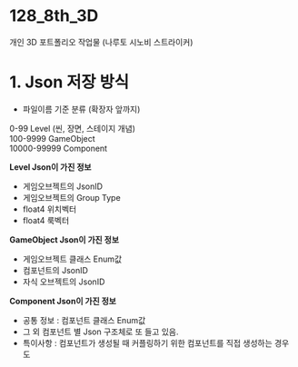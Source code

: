 # 128_8th_3D
개인 3D 포트폴리오 작업물 (나루토 시노비 스트라이커)


# 1. Json 저장 방식
* 파일이름 기준 분류 (확장자 앞까지)

0-99 Level (씬, 장면, 스테이지 개념)\
100-9999 GameObject \
10000-99999 Component 

**Level Json이 가진 정보**
- 게임오브젝트의 JsonID
- 게임오브젝트의 Group Type
- float4 위치벡터
- float4 룩벡터

**GameObject Json이 가진 정보**
- 게임오브젝트 클래스 Enum값
- 컴포넌트의 JsonID
- 자식 오브젝트의 JsonID

**Component Json이 가진 정보**
- 공통 정보 : 컴포넌트 클래스 Enum값
- 그 외 컴포넌트 별 Json 구조체로 또 들고 있음.
- 특이사항 : 컴포넌트가 생성될 때 커플링하기 위한 컴포넌트를 직접 생성하는 경우도 



